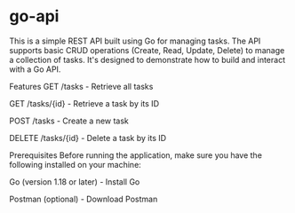 # go-api

This is a simple REST API built using Go for managing tasks. The API supports basic CRUD operations (Create, Read, Update, Delete) to manage a collection of tasks. It's designed to demonstrate how to build and interact with a Go API.

Features
GET /tasks - Retrieve all tasks

GET /tasks/{id} - Retrieve a task by its ID

POST /tasks - Create a new task

DELETE /tasks/{id} - Delete a task by its ID

Prerequisites
Before running the application, make sure you have the following installed on your machine:

Go (version 1.18 or later) - Install Go

Postman (optional) - Download Postman

